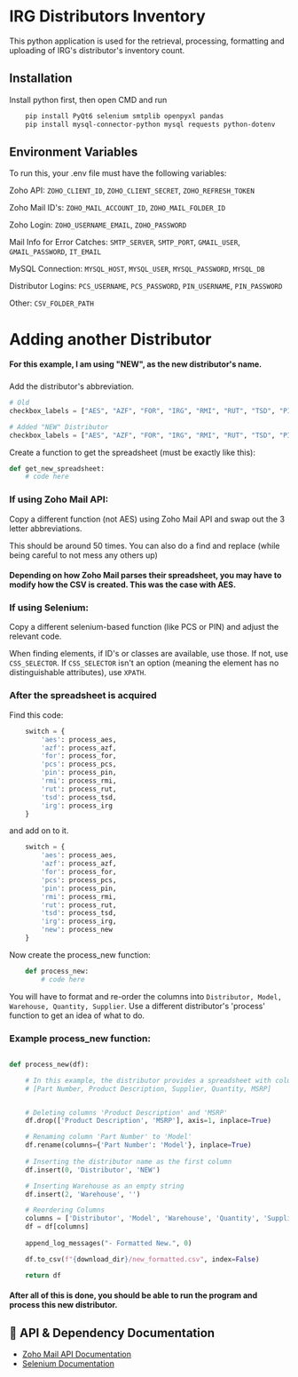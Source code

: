 
# IRG Distributors Inventory

This python application is used for the retrieval, processing, formatting and uploading of IRG's distributor's inventory count.

## Installation

Install python first, then open CMD and run

```bash
    pip install PyQt6 selenium smtplib openpyxl pandas
    pip install mysql-connector-python mysql requests python-dotenv

```
    
## Environment Variables

To run this, your .env file must have the following variables:

Zoho API: `ZOHO_CLIENT_ID`, `ZOHO_CLIENT_SECRET`, `ZOHO_REFRESH_TOKEN`

Zoho Mail ID's: `ZOHO_MAIL_ACCOUNT_ID`, `ZOHO_MAIL_FOLDER_ID`

Zoho Login: `ZOHO_USERNAME_EMAIL`, `ZOHO_PASSWORD`

Mail Info for Error Catches: `SMTP_SERVER`, `SMTP_PORT`, `GMAIL_USER`, `GMAIL_PASSWORD`, `IT_EMAIL`

MySQL Connection: `MYSQL_HOST`, `MYSQL_USER`, `MYSQL_PASSWORD`, `MYSQL_DB`

Distributor Logins: `PCS_USERNAME`, `PCS_PASSWORD`, `PIN_USERNAME`, `PIN_PASSWORD`

Other: `CSV_FOLDER_PATH`
# Adding another Distributor


#### For this example, I am using "NEW", as the new distributor's name.

###

Add the distributor's abbreviation.
```python
# Old
checkbox_labels = ["AES", "AZF", "FOR", "IRG", "RMI", "RUT", "TSD", "PIN", "PCS"]

# Added "NEW" Distributor
checkbox_labels = ["AES", "AZF", "FOR", "IRG", "RMI", "RUT", "TSD", "PIN", "PCS", "NEW"]
```

Create a function to get the spreadsheet (must be exactly like this):
```python
def get_new_spreadsheet:
    # code here
```

### If using Zoho Mail API:
Copy a different function (not AES) using Zoho Mail API and swap out the 3 letter abbreviations.

This should be around 50 times. You can also do a find and replace (while being careful to not mess any others up)


#### Depending on how Zoho Mail parses their spreadsheet, you may have to modify how the CSV is created. This was the case with AES.


### If using Selenium:

Copy a different selenium-based function (like PCS or PIN) and adjust the relevant code.

When finding elements, if ID's or classes are available, use those. If not, use ```CSS_SELECTOR```. If ```CSS_SELECTOR``` isn't an option (meaning the element has no distinguishable attributes), use ```XPATH```.


### After the spreadsheet is acquired

Find this code:

```python
    switch = {
        'aes': process_aes,
        'azf': process_azf,
        'for': process_for,
        'pcs': process_pcs,
        'pin': process_pin,
        'rmi': process_rmi,
        'rut': process_rut,
        'tsd': process_tsd,
        'irg': process_irg
    }
```
and add on to it.

```python
    switch = {
        'aes': process_aes,
        'azf': process_azf,
        'for': process_for,
        'pcs': process_pcs,
        'pin': process_pin,
        'rmi': process_rmi,
        'rut': process_rut,
        'tsd': process_tsd,
        'irg': process_irg,
        'new': process_new
    }
```

Now create the process_new function:
```python
    def process_new:
        # code here
```
You will have to format and re-order the columns into ```Distributor, Model, Warehouse, Quantity, Supplier```. Use a different distributor's 'process' function to get an idea of what to do.

### Example process_new function:

```python

def process_new(df):

    # In this example, the distributor provides a spreadsheet with columns:
    # [Part Number, Product Description, Supplier, Quantity, MSRP]


    # Deleting columns 'Product Description' and 'MSRP'
    df.drop(['Product Description', 'MSRP'], axis=1, inplace=True)

    # Renaming column 'Part Number' to 'Model'
    df.rename(columns={'Part Number': 'Model'}, inplace=True)
    
    # Inserting the distributor name as the first column
    df.insert(0, 'Distributor', 'NEW')

    # Inserting Warehouse as an empty string
    df.insert(2, 'Warehouse', '')

    # Reordering Columns
    columns = ['Distributor', 'Model', 'Warehouse', 'Quantity', 'Supplier']
    df = df[columns]
    
    append_log_messages("- Formatted New.", 0)

    df.to_csv(f"{download_dir}/new_formatted.csv", index=False)

    return df
```
#### After all of this is done, you should be able to run the program and process this new distributor.

## 🔗 API & Dependency Documentation

- [Zoho Mail API Documentation](https://www.zoho.com/mail/help/api/)
- [Selenium Documentation](https://www.selenium.dev/documentation/)
